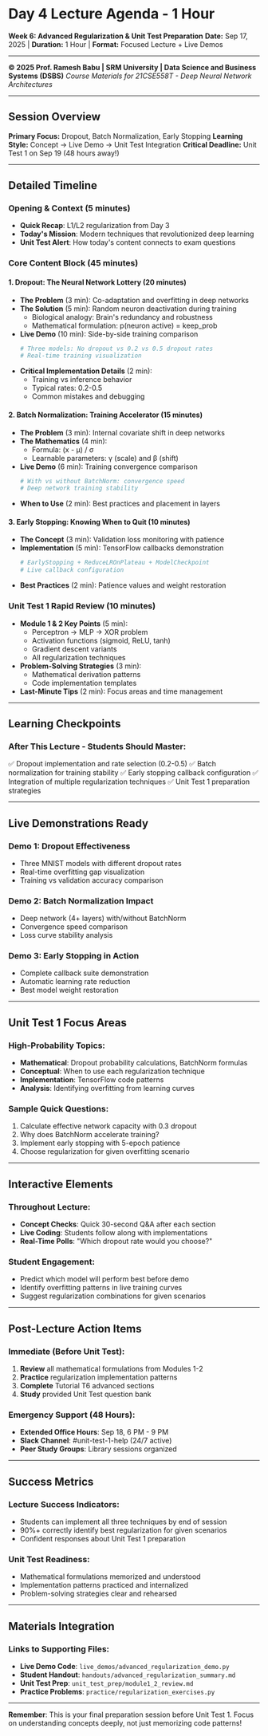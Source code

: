 # Day 4 Lecture Agenda - 1 Hour
**Week 6: Advanced Regularization & Unit Test Preparation**
**Date:** Sep 17, 2025 | **Duration:** 1 Hour | **Format:** Focused Lecture + Live Demos

---

**© 2025 Prof. Ramesh Babu | SRM University | Data Science and Business Systems (DSBS)**
*Course Materials for 21CSE558T - Deep Neural Network Architectures*

---

## Session Overview
**Primary Focus:** Dropout, Batch Normalization, Early Stopping
**Learning Style:** Concept → Live Demo → Unit Test Integration
**Critical Deadline:** Unit Test 1 on Sep 19 (48 hours away!)

---

## Detailed Timeline

### **Opening & Context (5 minutes)**
- **Quick Recap**: L1/L2 regularization from Day 3
- **Today's Mission**: Modern techniques that revolutionized deep learning
- **Unit Test Alert**: How today's content connects to exam questions

### **Core Content Block (45 minutes)**

#### **1. Dropout: The Neural Network Lottery** (20 minutes)
- **The Problem** (3 min): Co-adaptation and overfitting in deep networks
- **The Solution** (5 min): Random neuron deactivation during training
  - Biological analogy: Brain's redundancy and robustness
  - Mathematical formulation: p(neuron active) = keep_prob
- **Live Demo** (10 min): Side-by-side training comparison
  ```python
  # Three models: No dropout vs 0.2 vs 0.5 dropout rates
  # Real-time training visualization
  ```
- **Critical Implementation Details** (2 min):
  - Training vs inference behavior
  - Typical rates: 0.2-0.5
  - Common mistakes and debugging

#### **2. Batch Normalization: Training Accelerator** (15 minutes)
- **The Problem** (3 min): Internal covariate shift in deep networks
- **The Mathematics** (4 min):
  - Formula: (x - μ) / σ
  - Learnable parameters: γ (scale) and β (shift)
- **Live Demo** (6 min): Training convergence comparison
  ```python
  # With vs without BatchNorm: convergence speed
  # Deep network training stability
  ```
- **When to Use** (2 min): Best practices and placement in layers

#### **3. Early Stopping: Knowing When to Quit** (10 minutes)
- **The Concept** (3 min): Validation loss monitoring with patience
- **Implementation** (5 min): TensorFlow callbacks demonstration
  ```python
  # EarlyStopping + ReduceLROnPlateau + ModelCheckpoint
  # Live callback configuration
  ```
- **Best Practices** (2 min): Patience values and weight restoration

### **Unit Test 1 Rapid Review** (10 minutes)
- **Module 1 & 2 Key Points** (5 min):
  - Perceptron → MLP → XOR problem
  - Activation functions (sigmoid, ReLU, tanh)
  - Gradient descent variants
  - All regularization techniques
- **Problem-Solving Strategies** (3 min):
  - Mathematical derivation patterns
  - Code implementation templates
- **Last-Minute Tips** (2 min): Focus areas and time management

---

## Learning Checkpoints

### **After This Lecture - Students Should Master:**
✅ Dropout implementation and rate selection (0.2-0.5)
✅ Batch normalization for training stability
✅ Early stopping callback configuration
✅ Integration of multiple regularization techniques
✅ Unit Test 1 preparation strategies

---

## Live Demonstrations Ready

### **Demo 1: Dropout Effectiveness**
- Three MNIST models with different dropout rates
- Real-time overfitting gap visualization
- Training vs validation accuracy comparison

### **Demo 2: Batch Normalization Impact**
- Deep network (4+ layers) with/without BatchNorm
- Convergence speed comparison
- Loss curve stability analysis

### **Demo 3: Early Stopping in Action**
- Complete callback suite demonstration
- Automatic learning rate reduction
- Best model weight restoration

---

## Unit Test 1 Focus Areas

### **High-Probability Topics:**
- **Mathematical**: Dropout probability calculations, BatchNorm formulas
- **Conceptual**: When to use each regularization technique
- **Implementation**: TensorFlow code patterns
- **Analysis**: Identifying overfitting from learning curves

### **Sample Quick Questions:**
1. Calculate effective network capacity with 0.3 dropout
2. Why does BatchNorm accelerate training?
3. Implement early stopping with 5-epoch patience
4. Choose regularization for given overfitting scenario

---

## Interactive Elements

### **Throughout Lecture:**
- **Concept Checks**: Quick 30-second Q&A after each section
- **Live Coding**: Students follow along with implementations
- **Real-Time Polls**: "Which dropout rate would you choose?"

### **Student Engagement:**
- Predict which model will perform best before demo
- Identify overfitting patterns in live training curves
- Suggest regularization combinations for given scenarios

---

## Post-Lecture Action Items

### **Immediate (Before Unit Test):**
1. **Review** all mathematical formulations from Modules 1-2
2. **Practice** regularization implementation patterns
3. **Complete** Tutorial T6 advanced sections
4. **Study** provided Unit Test question bank

### **Emergency Support (48 Hours):**
- **Extended Office Hours**: Sep 18, 6 PM - 9 PM
- **Slack Channel**: #unit-test-1-help (24/7 active)
- **Peer Study Groups**: Library sessions organized

---

## Success Metrics

### **Lecture Success Indicators:**
- Students can implement all three techniques by end of session
- 90%+ correctly identify best regularization for given scenarios
- Confident responses about Unit Test 1 preparation

### **Unit Test Readiness:**
- Mathematical formulations memorized and understood
- Implementation patterns practiced and internalized
- Problem-solving strategies clear and rehearsed

---

## Materials Integration

### **Links to Supporting Files:**
- **Live Demo Code**: `live_demos/advanced_regularization_demo.py`
- **Student Handout**: `handouts/advanced_regularization_summary.md`
- **Unit Test Prep**: `unit_test_prep/module1_2_review.md`
- **Practice Problems**: `practice/regularization_exercises.py`

---

**Remember**: This is your final preparation session before Unit Test 1. Focus on understanding concepts deeply, not just memorizing code patterns!